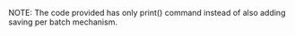 NOTE: The code provided has only print() command instead of also adding saving per batch mechanism.

